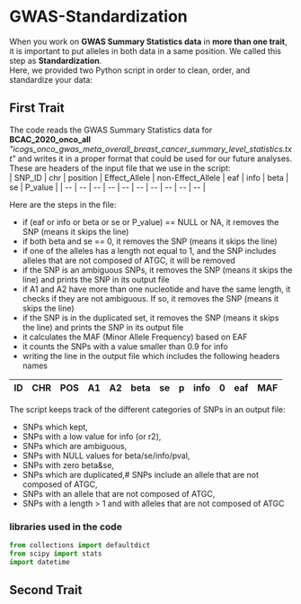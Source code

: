 # GWAS-Standardization
When you work on **GWAS Summary Statistics data** in **more than one trait**, it is important to put alleles in both data in a same position. We called this step as **Standardization**. <br>
Here, we provided two Python script in order to clean, order, and standardize your data:
## First Trait
The code reads the GWAS Summary Statistics data for **BCAC_2020_onco_all** *"icogs_onco_gwas_meta_overall_breast_cancer_summary_level_statistics.txt"* and writes it in a proper format that could be used for our future analyses. 
These are headers of the input file that we use in the script:
<br>
| SNP_ID | chr | position | Effect_Allele | non-Effect_Allele | eaf | info | beta | se | P_value |
| -- | -- | -- | -- | -- | -- | -- | -- | -- | -- |

Here are the steps in the file:
- if (eaf or info or beta or se or P_value) == NULL or NA, it removes the SNP (means it skips the line)
- if both beta and se == 0, it removes the SNP (means it skips the line)
- if one of the alleles has a length not equal to 1, and the SNP includes alleles that are not composed of ATGC, it will be removed 
- if the SNP is an ambiguous SNPs, it removes the SNP (means it skips the line) and prints the SNP in its output file
- if A1 and A2 have more than one nucleotide and have the same length, it checks if they are not ambiguous. If so, it removes the SNP (means it skips the line)
- if the SNP is in the duplicated set, it removes the SNP (means it skips the line) and prints the SNP in its output file
- it calculates the MAF (Minor Allele Frequency) based on EAF 
- it counts the SNPs with a value smaller than 0.9 for info
- writing the line in the output file which includes the following headers names

| ID | CHR | POS | A1 | A2 | beta | se | p | info | 0 | eaf | MAF |
| -- | -- | -- | -- | -- | -- | -- | -- | -- | -- | -- | -- |

The script keeps track of the different categories of SNPs in an output file:
- SNPs which kept, 
- SNPs with a low value for info (or r2),
- SNPs which are ambiguous, 
- SNPs with NULL values for beta/se/info/pval,
- SNPs with zero beta&se,
- SNPs which are duplicated,# SNPs include an allele that are not composed of ATGC,
- SNPs with an allele that are not composed of ATGC,
- SNPs with a length > 1 and with alleles that are not composed of ATGC

### libraries used in the code
```python
from collections import defaultdict
from scipy import stats
import datetime
```
## Second Trait
